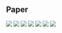 <h2>Paper</h2>
<img src="/images/TheParetoPrincipleInSoftwareEngineering-1">
<img src="/images/TheParetoPrincipleInSoftwareEngineering-2">
<img src="/images/TheParetoPrincipleInSoftwareEngineering-3">
<img src="/images/TheParetoPrincipleInSoftwareEngineering-4">
<img src="/images/TheParetoPrincipleInSoftwareEngineering-5">
<img src="/images/TheParetoPrincipleInSoftwareEngineering-6">
<img src="/images/TheParetoPrincipleInSoftwareEngineering-7">
